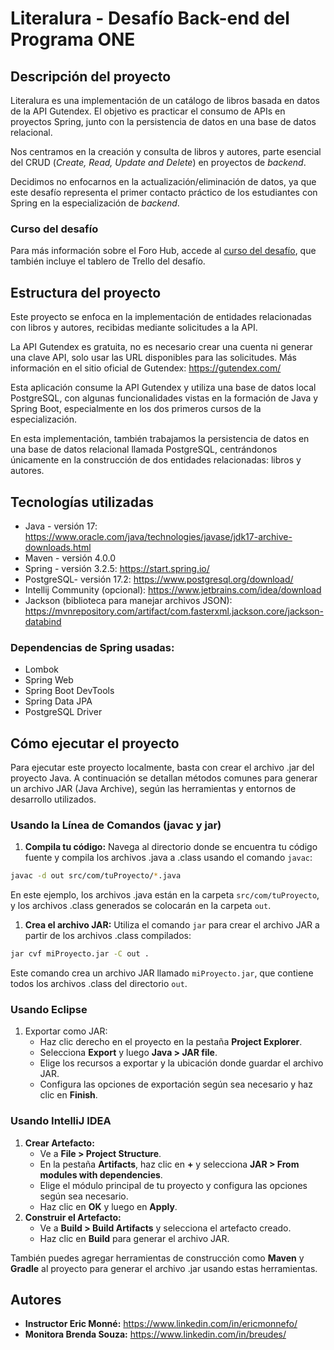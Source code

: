 # Literalura - Desafío Back-end del Programa ONE

## Descripción del proyecto

Literalura es una implementación de un catálogo de libros basada en datos de la API Gutendex. El objetivo es practicar el consumo de APIs en proyectos Spring, junto con la persistencia de datos en una base de datos relacional.

Nos centramos en la creación y consulta de libros y autores, parte esencial del CRUD (*Create, Read, Update and Delete*) en proyectos de *backend*.

Decidimos no enfocarnos en la actualización/eliminación de datos, ya que este desafío representa el primer contacto práctico de los estudiantes con Spring en la especialización de *backend*.

### Curso del desafío

Para más información sobre el Foro Hub, accede al [curso del desafío](https://app.aluracursos.com/course/challenge-spring-boot-literalura), que también incluye el tablero de Trello del desafío.

## Estructura del proyecto

Este proyecto se enfoca en la implementación de entidades relacionadas con libros y autores, recibidas mediante solicitudes a la API.

La API Gutendex es gratuita, no es necesario crear una cuenta ni generar una clave API, solo usar las URL disponibles para las solicitudes. Más información en el sitio oficial de Gutendex: https://gutendex.com/

Esta aplicación consume la API Gutendex y utiliza una base de datos local PostgreSQL, con algunas funcionalidades vistas en la formación de Java y Spring Boot, especialmente en los dos primeros cursos de la especialización.

En esta implementación, también trabajamos la persistencia de datos en una base de datos relacional llamada PostgreSQL, centrándonos únicamente en la construcción de dos entidades relacionadas: libros y autores.

## Tecnologías utilizadas

- Java - versión 17: https://www.oracle.com/java/technologies/javase/jdk17-archive-downloads.html
- Maven - versión 4.0.0
- Spring - versión 3.2.5: https://start.spring.io/
- PostgreSQL- versión 17.2: https://www.postgresql.org/download/
- Intellij Community (opcional): https://www.jetbrains.com/idea/download
- Jackson (biblioteca para manejar archivos JSON): https://mvnrepository.com/artifact/com.fasterxml.jackson.core/jackson-databind

### Dependencias de Spring usadas:

- Lombok
- Spring Web
- Spring Boot DevTools
- Spring Data JPA
- PostgreSQL Driver

## Cómo ejecutar el proyecto

Para ejecutar este proyecto localmente, basta con crear el archivo .jar del proyecto Java. A continuación se detallan métodos comunes para generar un archivo JAR (Java Archive), según las herramientas y entornos de desarrollo utilizados.

### **Usando la Línea de Comandos (javac y jar)**

1. **Compila tu código:** Navega al directorio donde se encuentra tu código fuente y compila los archivos .java a .class usando el comando `javac`:

```bash
javac -d out src/com/tuProyecto/*.java  
```

En este ejemplo, los archivos .java están en la carpeta `src/com/tuProyecto`, y los archivos .class generados se colocarán en la carpeta `out`.

1. **Crea el archivo JAR:** Utiliza el comando `jar` para crear el archivo JAR a partir de los archivos .class compilados:

```bash
jar cvf miProyecto.jar -C out .  
```

Este comando crea un archivo JAR llamado `miProyecto.jar`, que contiene todos los archivos .class del directorio `out`.

### **Usando Eclipse**

1. Exportar como JAR:
   - Haz clic derecho en el proyecto en la pestaña **Project Explorer**.
   - Selecciona **Export** y luego **Java > JAR file**.
   - Elige los recursos a exportar y la ubicación donde guardar el archivo JAR.
   - Configura las opciones de exportación según sea necesario y haz clic en **Finish**.

### **Usando IntelliJ IDEA**

1. **Crear Artefacto:**
   - Ve a **File > Project Structure**.
   - En la pestaña **Artifacts**, haz clic en **+** y selecciona **JAR > From modules with dependencies**.
   - Elige el módulo principal de tu proyecto y configura las opciones según sea necesario.
   - Haz clic en **OK** y luego en **Apply**.
2. **Construir el Artefacto:**
   - Ve a **Build > Build Artifacts** y selecciona el artefacto creado.
   - Haz clic en **Build** para generar el archivo JAR.

También puedes agregar herramientas de construcción como **Maven** y **Gradle** al proyecto para generar el archivo .jar usando estas herramientas.

## Autores

- **Instructor Eric Monné:** https://www.linkedin.com/in/ericmonnefo/
- **Monitora Brenda Souza:** https://www.linkedin.com/in/breudes/
